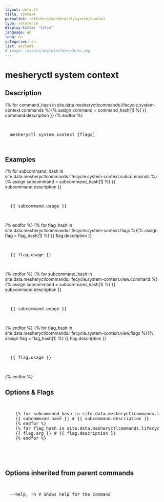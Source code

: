 ```yaml
---
layout: default
title: context
permalink: reference/mesheryctl/system/context
type: reference
display-title: "false"
language: en
lang: en
categories: en
list: exclude
# image: /assets/img/platforms/brew.png
---
```


<!-- Copy this template to create individual doc pages for each mesheryctl commands -->

<!-- Name of the command -->
# mesheryctl system context

<!-- Description of the command. Preferably a paragraph -->
## Description 

{% for command_hash in site.data.mesheryctlcommands.lifecycle.system-context.commands %}{% assign command = command_hash[1] %}
{{ command.description }}
{% endfor %}


<!-- Basic usage of the command -->
<pre class="codeblock-pre">
  <div class="codeblock">
  mesheryctl system context [flags] 
  </div>
</pre> 

<!-- All possible example use cases of the command -->
## Examples

{% for subcommand_hash in site.data.mesheryctlcommands.lifecycle.system-context.subcommands %}{% assign subcommand = subcommand_hash[1] %}
{{ subcommand.description }}
<pre class="codeblock-pre">
  <div class="codeblock">
  {{ subcommand.usage }}
  </div>
</pre>
{% endfor %}
{% for flag_hash in site.data.mesheryctlcommands.lifecycle.system-context.flags %}{% assign flag = flag_hash[1] %}
{{ flag.description }}
<pre class="codeblock-pre">
  <div class="codeblock">
  {{ flag.usage }}
  </div>
</pre>
{% endfor %}
{% for subcommand_hash in site.data.mesheryctlcommands.lifecycle.system-context.view.command %}{% assign subcommand = subcommand_hash[1] %}
{{ subcommand.description }}
<pre class="codeblock-pre">
  <div class="codeblock">
  {{ subcommand.usage }}
  </div>
</pre>
{% endfor %}
{% for flag_hash in site.data.mesheryctlcommands.lifecycle.system-context.view.flags %}{% assign flag = flag_hash[1] %}
{{ flag.description }}
<pre class="codeblock-pre">
  <div class="codeblock">
  {{ flag.usage }}
  </div>
</pre>
{% endfor %}
<br/>

<!-- Options/Flags available in this command -->
## Options & Flags


<pre class="codeblock-pre">
  <div class="codeblock">
    {% for subcommand_hash in site.data.mesheryctlcommands.lifecycle.system-context.subcommands %}{% assign subcommand = subcommand_hash[1] %}
    {{ subcommand.name }} # {{ subcommand.description }}
    {% endfor %}
    {% for flag_hash in site.data.mesheryctlcommands.lifecycle.system-context.flags %}{% assign flag = flag_hash[1] %}
    {{ flag.arg }} # {{ flag.description }}
    {% endfor %}
  </div>
</pre>
<br/>

## Options inherited from parent commands
<pre class="codeblock-pre">
  <div class="codeblock">
  --help, -h # Shows help for the command
  </div>
</pre>